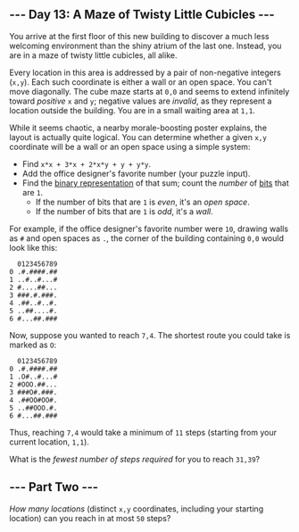 ## \--- Day 13: A Maze of Twisty Little Cubicles ---

You arrive at the first floor of this new building to discover a much less welcoming environment than the shiny atrium of the last one. Instead, you are in a maze of twisty little cubicles, all alike.

Every location in this area is addressed by a pair of non-negative integers (`x,y`). Each such coordinate is either a wall or an open space. You can't move diagonally. The cube maze starts at `0,0` and seems to extend infinitely toward _positive_ `x` and `y`; negative values are _invalid_, as they represent a location outside the building. You are in a small waiting area at `1,1`.

While it seems chaotic, a nearby morale-boosting poster explains, the layout is actually quite logical. You can determine whether a given `x,y` coordinate will be a wall or an open space using a simple system:

-   Find `x*x + 3*x + 2*x*y + y + y*y`.
-   Add the office designer's favorite number (your puzzle input).
-   Find the [binary representation](https://en.wikipedia.org/wiki/Binary_number) of that sum; count the _number_ of [bits](https://en.wikipedia.org/wiki/Bit) that are `1`.
    -   If the number of bits that are `1` is _even_, it's an _open space_.
    -   If the number of bits that are `1` is _odd_, it's a _wall_.

For example, if the office designer's favorite number were `10`, drawing walls as `#` and open spaces as `.`, the corner of the building containing `0,0` would look like this:

```
  0123456789
0 .#.####.##
1 ..#..#...#
2 #....##...
3 ###.#.###.
4 .##..#..#.
5 ..##....#.
6 #...##.###

```

Now, suppose you wanted to reach `7,4`. The shortest route you could take is marked as `O`:

```
  0123456789
0 .#.####.##
1 .O#..#...#
2 #OOO.##...
3 ###O#.###.
4 .##OO#OO#.
5 ..##OOO.#.
6 #...##.###

```

Thus, reaching `7,4` would take a minimum of `11` steps (starting from your current location, `1,1`).

What is the _fewest number of steps required_ for you to reach `31,39`?

## \--- Part Two ---

_How many locations_ (distinct `x,y` coordinates, including your starting location) can you reach in at most `50` steps?
